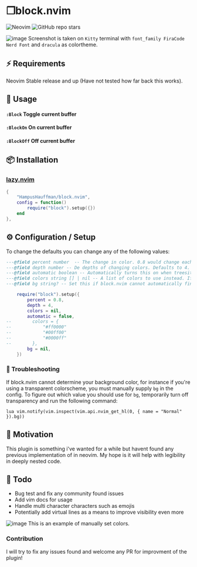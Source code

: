 # ❐block.nvim
![Neovim](https://img.shields.io/badge/NeoVim-%2357A143.svg?&style=for-the-badge&logo=neovim&logoColor=white)
![GitHub repo stars](https://img.shields.io/github/stars/HampusHauffman/block.nvim?style=flat&logo=github&logoColor=whitesmoke&label=Stars⭐️ )

![image](https://user-images.githubusercontent.com/3845743/245099616-f6259c1d-3901-4860-8b4a-21e63f2f00db.png)
Screenshot is taken on `Kitty` terminal with `font_family FiraCode Nerd Font` and `dracula` as colortheme.
## ⚡️ Requirements
Neovim Stable release and up (Have not tested how far back this works).
## 🚀 Usage
#### `:Block` Toggle current buffer
#### `:BlockOn` On current buffer
#### `:BlockOff` Off current buffer

## 📦 Installation
### [lazy.nvim](https://github.com/folke/lazy.nvim)
```lua
{
    "HampusHauffman/block.nvim",
    config = function()
        require("block").setup({})
    end
},
```
## ⚙️ Configuration / Setup
To change the defaults you can change any of the following values: 
```lua
---@field percent number  -- The change in color. 0.8 would change each box to be 20% darker than the last and 1.2 would be 20% brighter.
---@field depth number -- De depths of changing colors. Defaults to 4. After this the colors reset. Note that the first color is taken from your "Normal" highlight so a 4 is 3 new colors.
---@field automatic boolean -- Automatically turns this on when treesitter finds a parser for the current file.
---@field colors string [] | nil -- A list of colors to use instead. If this is set percent and depth are not taken into account.
---@field bg string? -- Set this if block.nvim cannot automatically find your background color.

    require("block").setup({
        percent = 0.8,
        depth = 4,
        colors = nil,
        automatic = false,
--        colors = {
--            "#ff0000"
--            "#00ff00"
--            "#0000ff"
--        },
        bg = nil,
    })
```

### 🔧 Troubleshooting
If block.nvim cannot determine your background color, for instance if you're using a transparent colorscheme, you must manually
supply `bg` in the config. To figure out which value you should use for `bg`, temporarily turn off transparency and run the
following command:

```vim
lua vim.notify(vim.inspect(vim.api.nvim_get_hl(0, { name = "Normal" }).bg))
```

## 🤔 Motivation
This plugin is something i've wanted for a while but havent found any previous implementation of in neovim. 
My hope is it will help with legibility in deeply nested code.

## 📝 Todo
* Bug test and fix any community found issues
* Add vim docs for usage
* Handle multi character characters such as emojis
* Potentially add virtual lines as a means to improve visibility even more

![image](https://user-images.githubusercontent.com/3845743/245100148-f392affa-4d5b-4c46-8bcb-56d9356a53e8.png)
This is an example of manually set colors.

### Contribution
I will try to fix any issues found and welcome any PR for improvment of the plugin!
